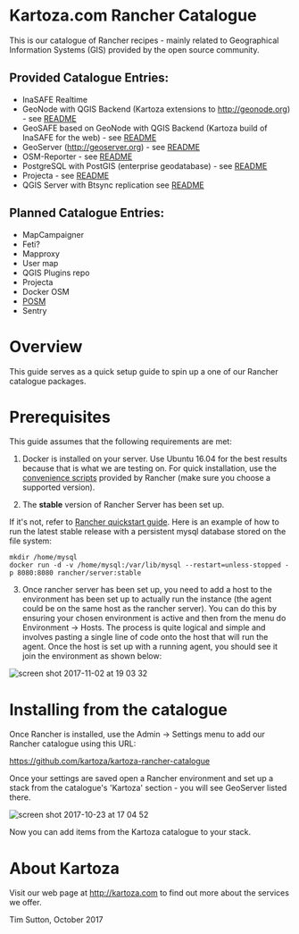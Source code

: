# Kartoza.com Rancher Catalogue

This is our catalogue of Rancher recipes - mainly related to
Geographical Information Systems (GIS) provided by the
open source community.

Provided Catalogue Entries:
---------------------------
* InaSAFE Realtime
* GeoNode with QGIS Backend (Kartoza extensions to http://geonode.org) - see
  [README](./templates/geonode/README.md)
* GeoSAFE based on GeoNode with QGIS Backend (Kartoza build of InaSAFE for the web) - see
  [README](./templates/geosafe/README.md)  
* GeoServer (http://geoserver.org) - see [README](./templates/geoserver/README.md)
* OSM-Reporter - see [README](./templates/osm-reporter/README.md) 
* PostgreSQL with PostGIS (enterprise geodatabase) - see
  [README](./templates/postgis-9.6-2.4/README.md)  
* Projecta - see [README](./templates/projecta/README.md) 
* QGIS Server with Btsync replication see [README](./templates/qgis-server-2.18/README.md)  


Planned Catalogue Entries:
---------------------------

* MapCampaigner
* Feti?
* Mapproxy
* User map
* QGIS Plugins repo
* Projecta
* Docker OSM
* [POSM](https://github.com/posm/posm-build)
* Sentry

# Overview

This guide serves as a quick setup guide to spin up a one of our Rancher catalogue packages.

# Prerequisites

This guide assumes that the following requirements are met:

1. Docker is installed on your server. Use Ubuntu 16.04 for the best results
because that is what we are testing on. For quick installation, use the
[convenience scripts](http://rancher.com/docs/rancher/v1.6/en/hosts/#supported-docker-versions)
provided by Rancher (make sure you choose a supported version).


2. The **stable** version of Rancher Server has been set up.

If it's not, refer to [Rancher quickstart guide](http://rancher.com/docs/rancher/v1.6/en/installing-rancher/installing-server/). Here is an example of how to run the latest stable release with a persistent mysql database stored on the file system:

```
mkdir /home/mysql
docker run -d -v /home/mysql:/var/lib/mysql --restart=unless-stopped -p 8080:8080 rancher/server:stable
```

3. Once rancher server has been set up, you need to add a host to the environment has been set up to actually run the instance (the agent could be on the same host as the rancher server). You can do this by ensuring your chosen environment is active and then from the menu do Environment -> Hosts. The process is quite logical and simple and involves pasting a single line of code onto the host that will run the agent. Once the host is set up with a running agent, you should see it join the environment as shown below:


![screen shot 2017-11-02 at 19 03 32](https://user-images.githubusercontent.com/178003/32339631-0bbb10f6-c001-11e7-9218-37074d7feafc.png)



# Installing from the catalogue

Once Rancher is installed, use the Admin -> Settings menu to 
add our Rancher catalogue using this URL:

https://github.com/kartoza/kartoza-rancher-catalogue

Once your settings are saved open a Rancher environment and set up a 
stack from the catalogue's 'Kartoza' section - you will see 
GeoServer listed there.

![screen shot 2017-10-23 at 17 04 52](https://user-images.githubusercontent.com/178003/31914192-02bae616-b84a-11e7-8265-abd92bcb2dee.png)

Now you can add items from the Kartoza catalogue to your stack.


# About Kartoza

Visit our web page at http://kartoza.com to find out 
more about the services we offer.

Tim Sutton, October 2017


